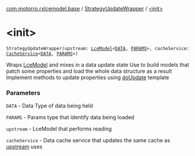 [com.motorro.rxlcemodel.base](../index.md) / [StrategyUpdateWrapper](index.md) / [&lt;init&gt;](./-init-.md)

# &lt;init&gt;

`StrategyUpdateWrapper(upstream: `[`LceModel`](../-lce-model/index.md)`<`[`DATA`](index.md#DATA)`, `[`PARAMS`](index.md#PARAMS)`>, cacheService: `[`CacheService`](../../com.motorro.rxlcemodel.base.service/-cache-service/index.md)`<`[`DATA`](index.md#DATA)`, `[`PARAMS`](index.md#PARAMS)`>)`

Wraps [LceModel](../-lce-model/index.md) and mixes in a data update state
Use to build models that patch some properties and load the whole data structure as a result
Implement methods to update properties using [doUpdate](../-update-wrapper/do-update.md) template

### Parameters

`DATA` - Data Type of data being held

`PARAMS` - Params type that identify data being loaded

`upstream` - LceModel that performs reading

`cacheService` - Data cache service that updates the same cache as [upstream](#) uses